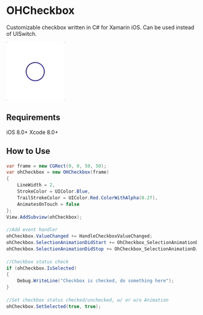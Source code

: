 # OHCheckbox
Customizable checkbox written in C# for Xamarin iOS. Can be used instead of UISwitch.

![Demo](https://github.com/onurhazar/OHCheckbox/blob/master/OHCheckbox.gif)

## Requirements
iOS 8.0+
Xcode 8.0+

## How to Use
```C#
var frame = new CGRect(0, 0, 50, 50);
var ohCheckbox = new OHCheckbox(frame)
{
    LineWidth = 2,
    StrokeColor = UIColor.Blue,
    TrailStrokeColor = UIColor.Red.ColorWithAlpha(0.2f),
    AnimatesOnTouch = false
};
View.AddSubview(ohCheckbox);

//Add event handler
ohCheckbox.ValueChanged += HandleCheckboxValueChanged;
ohCheckbox.SelectionAnimationDidStart += OhCheckbox_SelectionAnimationDidStart;
ohCheckbox.SelectionAnimationDidStop += OhCheckbox_SelectionAnimationDidStop;

//Checkbox status check
if (ohCheckbox.IsSelected)
{
    Debug.WriteLine("Checkbox is checked, do something here");
}

//Set checkbox status checked/unchecked, w/ or w/o Animation
ohCheckbox.SetSelected(true, true);
```
